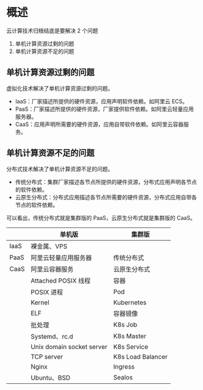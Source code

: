# 概述

云计算技术归根结底是要解决 2 个问题

1. 单机计算资源过剩的问题
1. 单机计算资源不足的问题

## 单机计算资源过剩的问题

虚拟化技术解决了单机计算资源过剩的问题。

- IaaS：厂家描述所提供的硬件资源，应用声明软件依赖。如阿里云 ECS。
- PaaS：厂家描述所提供的硬件资源，厂家提供软件依赖。如阿里云轻量应用服务器。
- CaaS：应用声明所需要的硬件资源，应用自带软件依赖。如阿里云容器服务。

## 单机计算资源不足的问题

分布式技术解决了单机计算资源不足的问题。

- 传统分布式：集群厂家描述各节点所提供的硬件资源，分布式应用声明各节点的软件依赖。
- 云原生分布式：分布式应用描述各节点所需要的硬件资源，分布式应用自带各节点的软件依赖。

可以看出，传统分布式就是集群版的 PaaS，云原生分布式就是集群版的 CaaS。

|  | 单机版 | 集群版 |
|---|---|---|
| IaaS | 裸金属、VPS |  |
| PaaS | 阿里云轻量应用服务器 | 传统分布式 |
| CaaS | 阿里云容器服务 | 云原生分布式 |
|  | Attached POSIX 线程 | 容器 |
|  | POSIX 进程 | Pod |
|  | Kernel | Kubernetes |
|  | ELF | 容器镜像 |
|  | 批处理 | K8s Job |
|  | Systemd、rc.d | K8s Master |
|  | Unix domain socket server | K8s Service |
|  | TCP server | K8s Load Balancer |
|  | Nginx | Ingress |
|  | Ubuntu、BSD | Sealos |
